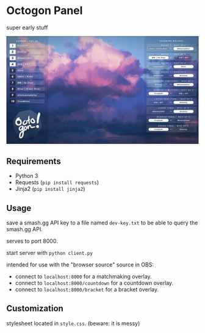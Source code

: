 
Octogon Panel
=============

super early stuff

![Preview Screenshot](preview.png)

## Requirements

- Python 3
- Requests (`pip install requests`)
- Jinja2 (`pip install jinja2`)

## Usage

save a smash.gg API key to a file named `dev-key.txt` to be able to query the smash.gg API.

serves to port 8000.

start server with `python client.py`

intended for use with the "browser source" source in OBS:
- connect to `localhost:8000` for a matchmaking overlay.
- connect to `localhost:8000/countdown` for a countdown overlay.
- connect to `localhost:8000/bracket` for a bracket overlay.

## Customization

stylesheet located in `style.css`. (beware: it is messy)

